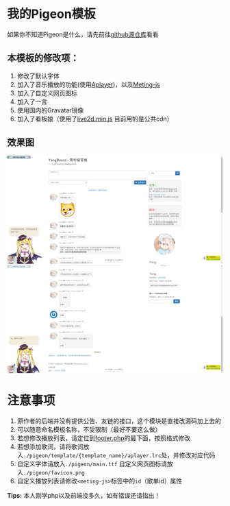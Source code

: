 # 我的Pigeon模板
如果你不知道Pigeon是什么，请先前往[github源仓库](https://github.com/kasuganosoras/Pigeon/)看看
## 本模板的修改项：
1. 修改了默认字体
2. 加入了音乐播放的功能(使用[Aplayer](https://github.com/DIYgod/APlayer/))，以及[Meting-js](https://github.com/metowolf/MetingJS)
3. 加入了自定义网页图标
4. 加入了一言
5. 使用国内的Gravatar镜像
6. 加入了看板娘（使用了[live2d.min.js](https://github.com/stevenjoezhang/live2d-widget) 目前用的是公共cdn）
## 效果图
![view1](./.static/view1.png)
![view2](./.static/view2.png)

# 注意事项
1. 原作者的后端并没有提供公告、友链的接口，这个模块是直接改源码加上去的
2. 可以随意命名模板名称，不受限制（最好不要这么做）
3. 若想修改播放列表，请定位到[footer.php](./pigeon/template/{template_name}/footer.php)的最下面，按照格式修改
4. 若想添加歌词，请将歌词放入`./pigeon/template/{template_name}/aplayer.lrc`处，并修改对应代码
5. 自定义字体请放入`./pigeon/main.ttf` 自定义网页图标请放入`./pigeon/favicon.png`
6. 自定义播放列表请修改`<meting-js>`标签中的`id`（歌单id）属性

**Tips:** 本人刚学php以及前端没多久，如有错误还请指出！
